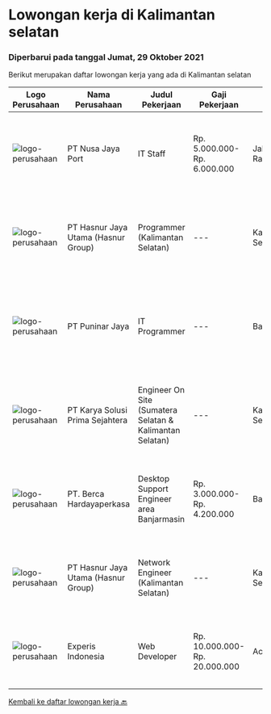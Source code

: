 
  # Lowongan kerja di Kalimantan selatan

  ### Diperbarui pada tanggal Jumat, 29 Oktober 2021

  Berikut merupakan daftar lowongan kerja yang ada di Kalimantan selatan

  |Logo Perusahaan | Nama Perusahaan | Judul Pekerjaan | Gaji Pekerjaan | Lokasi | Deskripsi | Tanggal diunggah | Pranala |
  | -------------- | --------------- | --------------- | --------- | --------- | -------------- | ------- | ----------- |
  |![logo-perusahaan](https://image-service-cdn.seek.com.au/5efd9c26cc2f068558e570ebf62385fcde9bc58e/ee4dce1061f3f616224767ad58cb2fc751b8d2dc)|PT Nusa Jaya Port|IT Staff|Rp. 5.000.000-Rp. 6.000.000|Jakarta Raya|Requirements : Bachelor degree form reputable university majoring IT Have a good skills in IT Have a good knowledge about programming, installation...|Rabu, 27 Oktober 2021|https://www.jobstreet.co.id/id/job/it-staff-3670784?token=0~2e62e527-5662-4ac0-94b7-0ae01cc6f977&sectionRank=1&jobId=jobstreet-id-job-3670784|
|![logo-perusahaan](https://image-service-cdn.seek.com.au/ce6f66b5ddea48c0961eddc201a535616844de99/ee4dce1061f3f616224767ad58cb2fc751b8d2dc)|PT Hasnur Jaya Utama (Hasnur Group)|Programmer (Kalimantan Selatan)|---|Kalimantan Selatan|Job Descriptions: Develops code and creates customized applications to enhance product based on business needs Investigates and resolves matters of...|Rabu, 27 Oktober 2021|https://www.jobstreet.co.id/id/job/programmer-kalimantan-selatan-3661156?token=0~2e62e527-5662-4ac0-94b7-0ae01cc6f977&sectionRank=2&jobId=jobstreet-id-job-3661156|
|![logo-perusahaan](https://image-service-cdn.seek.com.au/f4beaa62bfeba5c880cb1eddef5f5fb56e0e0a06/ee4dce1061f3f616224767ad58cb2fc751b8d2dc)|PT Puninar Jaya|IT Programmer|---|Banjarmasin|Kualifikasi :  Usia dibawah 30 tahun Pendidikan D3/S1 Jurusan Manajemen Informatika/Sistem Informasi/Ilmu Komputer Memiliki kemampuan web programming...|Senin, 25 Oktober 2021|https://www.jobstreet.co.id/id/job/it-programmer-3667232?token=0~2e62e527-5662-4ac0-94b7-0ae01cc6f977&sectionRank=3&jobId=jobstreet-id-job-3667232|
|![logo-perusahaan](https://image-service-cdn.seek.com.au/bb0f2c313297f2db3d497466b95d7da85644edc0/ee4dce1061f3f616224767ad58cb2fc751b8d2dc)|PT Karya Solusi Prima Sejahtera|Engineer On Site (Sumatera Selatan & Kalimantan Selatan)|---|Kalimantan Selatan|KUALIFIKASI Lulusan minimal D3 Kelistrikan Mampu melakukan instalasi perangkat kelistrikan pada Alat Berat Memiliki kemampuan komunikasi yang baik...|Senin, 25 Oktober 2021|https://www.jobstreet.co.id/id/job/engineer-on-site-sumatera-selatan-kalimantan-selatan-3667205?token=0~2e62e527-5662-4ac0-94b7-0ae01cc6f977&sectionRank=4&jobId=jobstreet-id-job-3667205|
|![logo-perusahaan](https://image-service-cdn.seek.com.au/0c900ac2b5b1a2cf9bee651ce5d069e68ff14c92/ee4dce1061f3f616224767ad58cb2fc751b8d2dc)|PT. Berca Hardayaperkasa|Desktop Support Engineer area Banjarmasin|Rp. 3.000.000-Rp. 4.200.000|Banjarmasin|Delivery the implementation and provide PC, Printer, and Networking. Analyze and diagnose technical issues and give fast problem resolution Technical...|Senin, 25 Oktober 2021|https://www.jobstreet.co.id/id/job/desktop-support-engineer-area-banjarmasin-3667018?token=0~2e62e527-5662-4ac0-94b7-0ae01cc6f977&sectionRank=5&jobId=jobstreet-id-job-3667018|
|![logo-perusahaan](https://image-service-cdn.seek.com.au/ce6f66b5ddea48c0961eddc201a535616844de99/ee4dce1061f3f616224767ad58cb2fc751b8d2dc)|PT Hasnur Jaya Utama (Hasnur Group)|Network Engineer (Kalimantan Selatan)|---|Kalimantan Selatan|Job Descriptions : Configure and install various network devices and services (e.g. routers, switches, firewalls, VPV, QoS) Perform network...|Senin, 18 Oktober 2021|https://www.jobstreet.co.id/id/job/network-engineer-kalimantan-selatan-3661337?token=0~2e62e527-5662-4ac0-94b7-0ae01cc6f977&sectionRank=6&jobId=jobstreet-id-job-3661337|
|![logo-perusahaan](https://image-service-cdn.seek.com.au/314ed38ba58cf54b5555f434a5bf338661292eb7/ee4dce1061f3f616224767ad58cb2fc751b8d2dc)|Experis Indonesia|Web Developer|Rp. 10.000.000-Rp. 20.000.000|Aceh|On behalf of our client, we are looking for a Web Developer with these following details: Responsibilities: Website and software application...|Rabu, 06 Oktober 2021|https://www.jobstreet.co.id/id/job/web-developer-3649693?token=0~2e62e527-5662-4ac0-94b7-0ae01cc6f977&sectionRank=7&jobId=jobstreet-id-job-3649693|


  [Kembali ke daftar lowongan kerja 🔙](../README.md#daftar-lowongan-kerja)
  